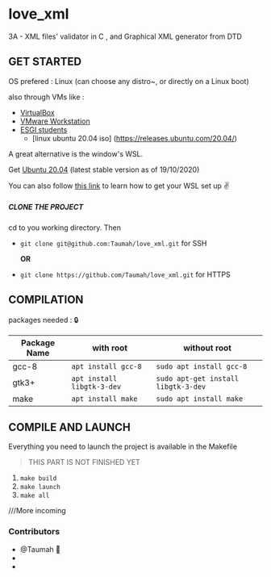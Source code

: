 # love_xml
3A - XML files' validator in C , and Graphical XML generator from DTD 


## GET STARTED

OS prefered : Linux  (can choose any distro~, or directly on a Linux boot)

also through VMs like : 

- [VirtualBox](https://www.virtualbox.org/)
- [VMware Workstation](https://www.vmware.com/)
- [ESGI students](https://e5.onthehub.com/WebStore/ProductsByMajorVersionList.aspx?ws=d2aba3ff-f1ad-e711-80f7-000d3af41938)
    * [linux ubuntu 20.04 iso] (https://releases.ubuntu.com/20.04/)

A great alternative is the window's WSL.

Get [Ubuntu 20.04](https://www.microsoft.com/store/productId/9N6SVWS3RX71) (latest stable version as of 19/10/2020)

You can also follow [this link](https://github.com/Taumah/love_xml/blob/main/WSL.md) 
to learn how to get your WSL set up :v:


##### CLONE THE PROJECT

cd to you working directory.
Then

- `git clone git@github.com:Taumah/love_xml.git`  for SSH
    
    **OR**

- `git clone https://github.com/Taumah/love_xml.git` for HTTPS


## COMPILATION

packages needed : :lock:

| Package Name  |          with root           |             without root              |
| ------------- | ---------------------------- | ------------------------------------- |
|     gcc-8     |  `apt install gcc-8`         |  `sudo apt install gcc-8`             |
|     gtk3+     |  `apt install libgtk-3-dev`  |  `sudo apt-get install libgtk-3-dev`  |
|     make      |  `apt install make`          |  `sudo apt install make`              |

## COMPILE AND LAUNCH

Everything you need to launch the project is available in the Makefile

>THIS PART IS NOT FINISHED YET

1. `make build`
2. `make launch`
3. `make all`

///More incoming 

### Contributors
- @Taumah :green_heart:
- 
- 